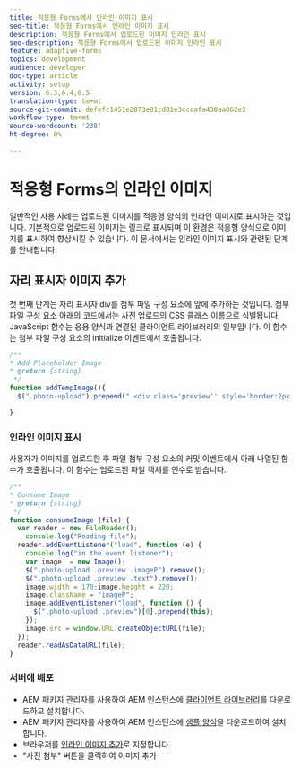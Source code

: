 ```yaml
---
title: 적응형 Forms에서 인라인 이미지 표시
seo-title: 적응형 Forms에서 인라인 이미지 표시
description: 적응형 Forms에서 업로드된 이미지 인라인 표시
seo-description: 적응형 Forms에서 업로드된 이미지 인라인 표시
feature: adaptive-forms
topics: development
audience: developer
doc-type: article
activity: setup
version: 6.3,6.4,6.5
translation-type: tm+mt
source-git-commit: defefc1451e2873e81cd81e3cccafa438aa062e3
workflow-type: tm+mt
source-wordcount: '238'
ht-degree: 0%

---
```



# 적응형 Forms의 인라인 이미지

일반적인 사용 사례는 업로드된 이미지를 적응형 양식의 인라인 이미지로 표시하는 것입니다. 기본적으로 업로드된 이미지는 링크로 표시되며 이 환경은 적응형 양식으로 이미지를 표시하여 향상시킬 수 있습니다. 이 문서에서는 인라인 이미지 표시와 관련된 단계를 안내합니다.

## 자리 표시자 이미지 추가

첫 번째 단계는 자리 표시자 div를 첨부 파일 구성 요소에 앞에 추가하는 것입니다. 첨부 파일 구성 요소 아래의 코드에서는 사진 업로드의 CSS 클래스 이름으로 식별됩니다. JavaScript 함수는 응용 양식과 연결된 클라이언트 라이브러리의 일부입니다. 이 함수는 첨부 파일 구성 요소의 initialize 이벤트에서 호출됩니다.

```javascript
/**
* Add Placeholder Image
* @return {string} 
 */
function addTempImage(){
  $(".photo-upload").prepend(" <div class='preview'' style='border:2px solid;height:225px;width:175px;text-align:center'><br><br><div class='text'>3.5mm * 4.5mm<br>2Mb max<br>Min 600dpi</div></div><br>");

}
```

### 인라인 이미지 표시

사용자가 이미지를 업로드한 후 파일 첨부 구성 요소의 커밋 이벤트에서 아래 나열된 함수가 호출됩니다. 이 함수는 업로드된 파일 객체를 인수로 받습니다.

```javascript
/**
* Consume Image
* @return {string} 
 */
function consumeImage (file) {
  var reader = new FileReader();
    console.log("Reading file");
  reader.addEventListener("load", function (e) {
    console.log("in the event listener");
    var image  = new Image();
    $(".photo-upload .preview .imageP").remove();
    $(".photo-upload .preview .text").remove();
    image.width = 170;image.height = 220;
    image.className = "imageP";
    image.addEventListener("load", function () {
      $(".photo-upload .preview")[0].prepend(this);
    });
    image.src = window.URL.createObjectURL(file);
  });
  reader.readAsDataURL(file); 
}
```

### 서버에 배포

* AEM 패키지 관리자를 사용하여 AEM 인스턴스에 [클라이언트 라이브러리](assets/inline-image-client-library.zip)를 다운로드하고 설치합니다.
* AEM 패키지 관리자를 사용하여 AEM 인스턴스에 [샘플 양식](assets/inline-image-af.zip)을 다운로드하여 설치합니다.
* 브라우저를 [인라인 이미지 추가](http://localhost:4502/content/dam/formsanddocuments/addinlineimage/jcr:content?wcmmode=disabled)로 지정합니다.
* &quot;사진 첨부&quot; 버튼을 클릭하여 이미지 추가